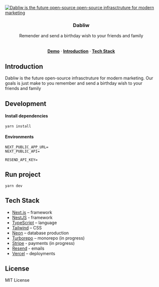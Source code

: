 <a href="https://dabliw.com">
  <img alt="Dabliw is the future open-source open-source infrasctruture for modern marketing" src="https://storage.googleapis.com/assets.dabliw.com/959ade67-41f9-48d7-a34c-ec2d5c86275b.png">
</a>

<h3 align="center">Dabliw</h3>

<p align="center">
    Remender and send a birthday wish to your friends and family
    <br />
    <br />
    <br />
    <a href="https://dabliw.com" taget="_blank"><strong>Demo</strong></a> ·
    <a href="#introduction"><strong>Introduction</strong></a> ·
    <a href="#tech-stack"><strong>Tech Stack</strong></a>
</p>

## Introduction
Dabliw is the future open-source infrasctruture for modern marketing. Our goals is just make to you remember and send a birthday wish to your friends and family 

## Development
#### Install dependencies
```base
yarn install
```

#### Environments
```base
NEXT_PUBLIC_APP_URL=
NEXT_PUBLIC_API=

RESEND_API_KEY=
```

## Run project
```base
yarn dev
```

## Tech Stack

- [Next.js](https://nextjs.org/) – framework
- [NestJS](https://nestjs.com/) - framework
- [TypeScript](https://www.typescriptlang.org/) – language
- [Tailwind](https://tailwindcss.com/) – CSS
- [Neon](https://planetscale.com/) – database production
- [Turborepo](https://turbo.build/repo) – monorepo (in progress)
- [Stripe](https://stripe.com/) - payments (in progress)
- [Resend](https://resend.com/) - emails
- [Vercel](https://vercel.com/) – deployments

## License
MIT License